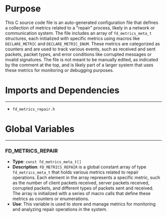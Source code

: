 # Purpose
This C source code file is an auto-generated configuration file that defines a collection of metrics related to a "repair" process, likely in a network or communication system. The file includes an array of `fd_metrics_meta_t` structures, each initialized with specific metrics using macros like `DECLARE_METRIC` and `DECLARE_METRIC_ENUM`. These metrics are categorized as counters and are used to track various events, such as received and sent packets, packet types, and error conditions like corrupted messages or invalid signatures. The file is not meant to be manually edited, as indicated by the comment at the top, and is likely part of a larger system that uses these metrics for monitoring or debugging purposes.
# Imports and Dependencies

---
- `fd_metrics_repair.h`


# Global Variables

---
### FD\_METRICS\_REPAIR
- **Type**: `const fd_metrics_meta_t[]`
- **Description**: `FD_METRICS_REPAIR` is a global constant array of type `fd_metrics_meta_t` that holds various metrics related to repair operations. Each element in the array represents a specific metric, such as the number of client packets received, server packets received, corrupted packets, and different types of packets sent and received. The array is initialized with a series of macro calls that define these metrics as counters or enumerations.
- **Use**: This variable is used to store and manage metrics for monitoring and analyzing repair operations in the system.


